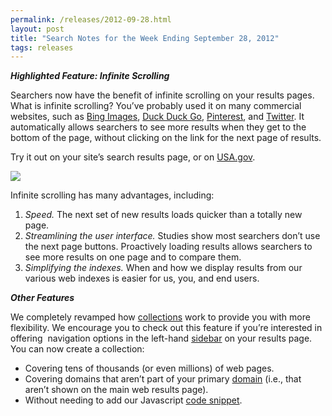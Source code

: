 ```yaml
---
permalink: /releases/2012-09-28.html
layout: post
title: "Search Notes for the Week Ending September 28, 2012"
tags: releases
---
```

<p><em><strong>Highlighted Feature: Infinite Scrolling</strong></em></p>
<p>Searchers now have the benefit of infinite scrolling on your results pages. What is infinite scrolling? You&#8217;ve probably used it on many commercial websites, such as <a href="http://www.bing.com/images/search?q=yosemite">Bing Images</a>, <a href="http://duckduckgo.com/?q=yosemite">Duck Duck Go</a>, <a href="http://pinterest.com/search/boards/?q=yosemite">Pinterest</a>, and <a href="https://twitter.com/i/#!/search/yosemite">Twitter</a>. It automatically allows searchers to see more results when they get to the bottom of the page, without clicking on the link for the next page of results.</p>
<p>Try it out on your site&#8217;s search results page, or on <a href="http://search.usa.gov/search?affiliate=usagov&amp;query=yosemite">USA.gov</a>.</p>
<p><a href="http://search.usa.gov/search?affiliate=usagov&amp;query=yosemite"><img class="img-polaroid" src="http://f22818b4dfc10241d8a3-f1564c64756a8cfee25b6b19953b1d23.r31.cf2.rackcdn.com/tumblr_mb2awk8xwU1qid15q.png"/></a></p>
<p>Infinite scrolling has many advantages, including:</p>
<ol><li><em><em>Speed.</em><span> </span></em>The next set of new results loads quicker than a totally new page.</li>
<li><em>Streamlining the user interface.</em> Studies show most searchers don&#8217;t use the next page buttons. Proactively loading results allows searchers to see more results on one page and to compare them.</li>
<li><em>Simplifying the indexes.</em> When and how we display results from our various web indexes is easier for us, you, and end users. </li>
</ol><p><em><strong>Other Features</strong></em></p>
<p>We completely revamped how <a href="/manual/collections.html">collections</a> work to provide you with more flexibility. We encourage you to check out this feature if you&#8217;re interested in offering  navigation options in the left-hand <a href="/manual/sidebar.html">sidebar</a> on your results page. You can now create a collection:</p>
<ul><li>Covering tens of thousands (or even millions) of web pages.</li>
<li>Covering domains that aren&#8217;t part of your primary <a href="/manual/domains.html">domain</a> (i.e., that aren&#8217;t shown on the main web results page). </li>
<li>Without needing to add our Javascript <a href="/manual/get-code.html">code snippet</a>.</li>
</ul>
